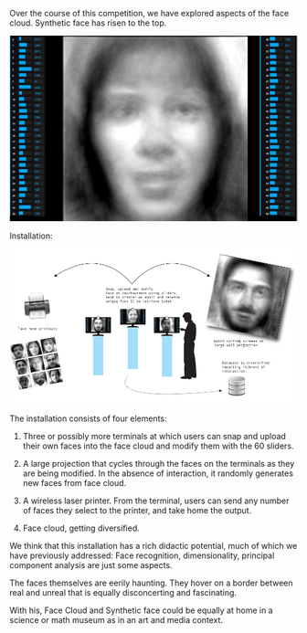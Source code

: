 Over the course of this competition, we have explored aspects of the face cloud. Synthetic face has risen to the top. 

![Sliders](../project_images/2014-03-26/Image2.png?raw=true)

Installation:

![Installation](../project_images/2014-03-26/installation2.png?raw=true)

The installation consists of four elements:

1. Three or possibly more terminals at which users can snap and upload their own faces into the face cloud and modify them with the 60 sliders.   

2. A large projection that cycles through the faces on the terminals as they are being modified. In the absence of interaction, it randomly generates new faces from face cloud.   

3. A wireless laser printer. From the terminal, users can send any number of faces they select to the printer, and take home the output.   


4. Face cloud, getting diversified.   

 
We think that this installation has a rich didactic potential, much of which we have previously addressed: Face recognition, dimensionality, principal component analysis are just some aspects.   

The faces themselves are eerily haunting. They hover on a border between real and unreal that is equally disconcerting and fascinating.   

With his, Face Cloud and Synthetic face could be equally at home in a science or math museum as in an art and media context.   

